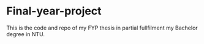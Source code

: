 # Final-year-project
This is the code and repo of my FYP thesis in partial fullfilment my Bachelor degree in NTU. 

